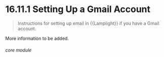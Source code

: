 #    16.11.1 Setting Up a Gmail Account

> Instructions for setting up email in {{Lamplight}} if you have a Gmail account. 

More information to be added.



###### core module
